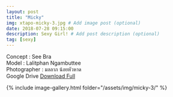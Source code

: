 ```yaml
---
layout: post
title: "Micky"
img: xtapo-micky-3.jpg # Add image post (optional)
date: 2018-07-28 09:15:00
description: Sexy Girl! # Add post description (optional)
tag: [sexy]
---
```

Concept : See Bra  
Model : Lalitphan Ngambuttee  
Photographer : มลลาภ น้อยหัวหาด  
Google Drive [Download Full](http://gestyy.com/e0KwFh)    

{% include image-gallery.html folder="/assets/img/micky-3/" %}
